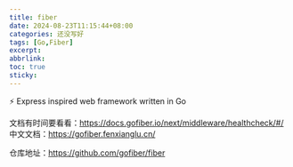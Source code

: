 ```yaml
---
title: fiber
date: 2024-08-23T11:15:44+08:00
categories: 还没写好
tags: [Go,Fiber]
excerpt: 
abbrlink: 
toc: true 
sticky: 
---
```


⚡️ Express inspired web framework written in Go

<!-- more -->

文档有时间要看看：https://docs.gofiber.io/next/middleware/healthcheck/#/
中文文档：https://gofiber.fenxianglu.cn/

仓库地址：https://github.com/gofiber/fiber